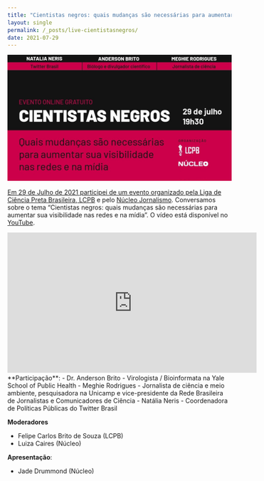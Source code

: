 ```yaml
---
title: "Cientistas negros: quais mudanças são necessárias para aumentar sua visibilidade"
layout: single
permalink: /_posts/live-cientistasnegros/
date: 2021-07-29
---
```


<a href="https://andersonbrito.github.io/_posts/live-cientistasnegros/"><img src="/assets/images/cover_cientistasnegros.jpg" width="700">

Em 29 de Julho de 2021 participei de um evento organizado pela [Liga de Ciência Preta Brasileira, LCPB](https://www.instagram.com/lcpbrasileira/) e pelo [Núcleo Jornalismo](https://nucleo.jor.br/). Conversamos sobre o tema “Cientistas negros: quais mudanças são necessárias para aumentar sua visibilidade nas redes e na mídia”. O vídeo está disponível no [YouTube](https://youtu.be/Dlz3TqlmX98).

<iframe width="560" height="315" src="https://www.youtube.com/embed/Dlz3TqlmX98" title="YouTube video player" frameborder="0" allow="accelerometer; autoplay; clipboard-write; encrypted-media; gyroscope; picture-in-picture" allowfullscreen></iframe>

<br>
**Participação**:
- Dr. Anderson Brito - Virologista / Bioinformata na Yale School of Public Health
- Meghie Rodrigues - Jornalista de ciência e meio ambiente, pesquisadora na Unicamp e vice-presidente da Rede Brasileira de Jornalistas e Comunicadores de Ciência
- Natália Neris - Coordenadora de Políticas Públicas do Twitter Brasil

**Moderadores**
- Felipe Carlos Brito de Souza (LCPB)
- Luiza Caires (Núcleo)

**Apresentação**:
- Jade Drummond (Núcleo)
